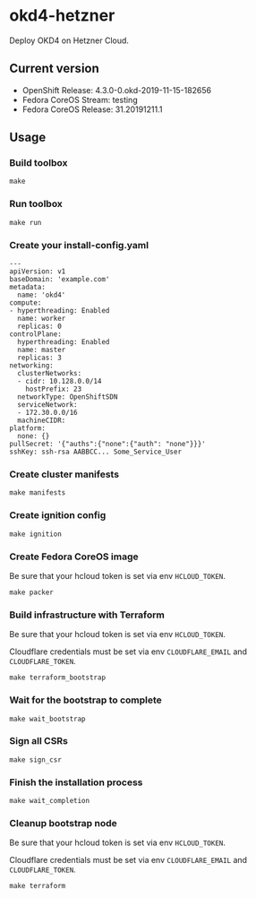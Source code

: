 # okd4-hetzner

Deploy OKD4 on Hetzner Cloud.

## Current version

- OpenShift Release: 4.3.0-0.okd-2019-11-15-182656
- Fedora CoreOS Stream: testing
- Fedora CoreOS Release: 31.20191211.1

## Usage

### Build toolbox

```
make
```

### Run toolbox

```
make run
```

### Create your install-config.yaml

```
---
apiVersion: v1
baseDomain: 'example.com'
metadata:
  name: 'okd4'
compute:
- hyperthreading: Enabled
  name: worker
  replicas: 0
controlPlane:
  hyperthreading: Enabled
  name: master
  replicas: 3
networking:
  clusterNetworks:
  - cidr: 10.128.0.0/14
    hostPrefix: 23
  networkType: OpenShiftSDN
  serviceNetwork:
  - 172.30.0.0/16
  machineCIDR:
platform:
  none: {}
pullSecret: '{"auths":{"none":{"auth": "none"}}}'
sshKey: ssh-rsa AABBCC... Some_Service_User
```

### Create cluster manifests

```
make manifests
```

### Create ignition config

```
make ignition
```

### Create Fedora CoreOS image

Be sure that your hcloud token is set via env `HCLOUD_TOKEN`.

```
make packer
```

### Build infrastructure with Terraform

Be sure that your hcloud token is set via env `HCLOUD_TOKEN`.

Cloudflare credentials must be set via env `CLOUDFLARE_EMAIL` and `CLOUDFLARE_TOKEN`.

```
make terraform_bootstrap
```

### Wait for the bootstrap to complete

```
make wait_bootstrap
```

### Sign all CSRs

```
make sign_csr
```

### Finish the installation process

```
make wait_completion
```

### Cleanup bootstrap node

Be sure that your hcloud token is set via env `HCLOUD_TOKEN`.

Cloudflare credentials must be set via env `CLOUDFLARE_EMAIL` and `CLOUDFLARE_TOKEN`.

```
make terraform
```
